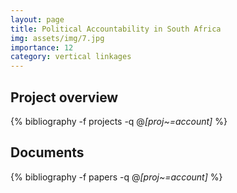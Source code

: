 ```yaml
---
layout: page
title: Political Accountability in South Africa
img: assets/img/7.jpg
importance: 12
category: vertical linkages
---
```


## Project overview

<div class="publications">

  {% bibliography -f projects -q @*[proj~=account]* %}

</div>

## Documents

<div class="publications">

  {% bibliography -f papers -q @*[proj~=account]* %}

</div>



